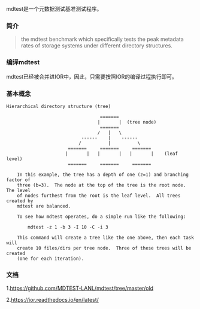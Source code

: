 mdtest是一个元数据测试基准测试程序。

### 简介

> the mdtest benchmark which specifically tests the peak metadata rates of storage systems under different directory structures.

### 编译mdtest

mdtest已经被合并进IOR中，因此，只需要按照IOR的编译过程执行即可。

### 基本概念

```shell
Hierarchical directory structure (tree)
   
                                   =======
                                  |       |  (tree node)
                                   =======
                                  /   |   \
                            ------    |    ------
                           /          |          \
                       =======     =======     =======
                      |       |   |       |   |       |    (leaf level)
                       =======     =======     =======
        
    In this example, the tree has a depth of one (z=1) and branching factor of 
    three (b=3).  The node at the top of the tree is the root node.  The level 
    of nodes furthest from the root is the leaf level.  All trees created by 
    mdtest are balanced.
    
    To see how mdtest operates, do a simple run like the following:
    
        mdtest -z 1 -b 3 -I 10 -C -i 3
    
    This command will create a tree like the one above, then each task will 
    create 10 files/dirs per tree node.  Three of these trees will be created 
    (one for each iteration).
```

### 文档

1.https://github.com/MDTEST-LANL/mdtest/tree/master/old

2.https://ior.readthedocs.io/en/latest/
